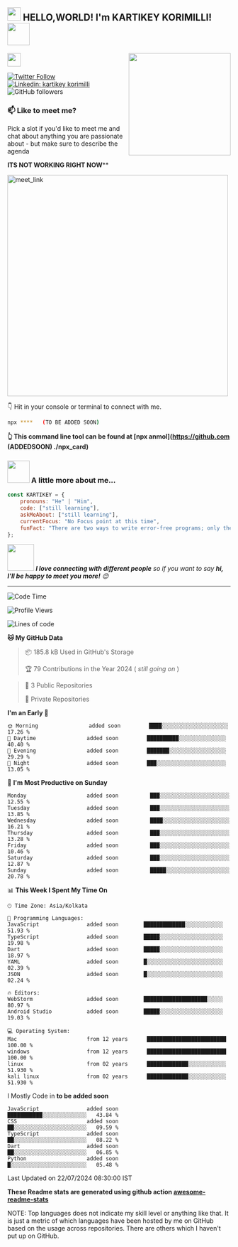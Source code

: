<h2><img src="https://emojis.slackmojis.com/emojis/images/1531849430/4246/blob-sunglasses.gif?1531849430" width="30"/> HELLO,WORLD!    I'm KARTIKEY KORIMILLI! <img src="https://media.giphy.com/media/12oufCB0MyZ1Go/giphy.gif" width="50"></h2>
<img align='right' src="https://media.giphy.com/media/M9gbBd9nbDrOTu1Mqx/giphy.gif" width="230">

</a><img src="https://media.giphy.com/media/WUlplcMpOCEmTGBtBW/giphy.gif" width="30"> 
</em></p>

[![Twitter Follow](https://img.shields.io/twitter/follow/kartikeyzzz?label=Follow)](https://twitter.com/intent/follow?screen_name=kartikeyzzz)
[![Linkedin: kartikey korimilli](https://img.shields.io/badge/-kartikeykorimilli-blue?style=flat-square&logo=Linkedin&logoColor=white&link=https://www.linkedin.com/in/kartikey-k-a6aa6a308/)](https://www.linkedin.com/in/kartikey-k-a6aa6a308/)
![GitHub followers](https://img.shields.io/github/followers/kartikey369-ind?label=Follow&style=social)

### 📫 Like to meet me?

Pick a slot if you'd like to meet me and chat about anything you are passionate about - but make sure to describe the agenda

******ITS NOT WORKING RIGHT NOW********

<a href="https://calendly.com/kartikeyzz/30min" target="_blank"><img width="498" alt="meet_link" src="https://user-images.githubusercontent.com/15426564/144297439-f530f383-e73e-41e0-9914-a9b7d3f432e5.png"></a>

👇 Hit in your console or terminal to connect with me.

```bash
npx ****   (TO BE ADDED SOON)
```
**👆 This command line tool can be found at [npx anmol](https://github.com (ADDEDSOON)   ./npx_card)**

### <img src="https://media.giphy.com/media/VgCDAzcKvsR6OM0uWg/giphy.gif" width="50"> A little more about me...  

```javascript
const KARTIKEY = {
    pronouns: "He" | "Him",
    code: ["still learning"],
    askMeAbout: ["still learning"],
    currentFocus: "No Focus point at this time",
    funFact: "There are two ways to write error-free programs; only the third one works"
};
```

<img src="https://media.giphy.com/media/LnQjpWaON8nhr21vNW/giphy.gif" width="60"> <em><b>I love connecting with different people</b> so if you want to say <b>hi, I'll be happy to meet you more!</b> 😊</em>

---
<!--START_SECTION:waka-->
![Code Time](http://img.shields.io/badge/Code%20Time-2%2C94%20hrs%2038%20mins-blue)

![Profile Views](http://img.shields.io/badge/Profile%20Views-132-blue)

![Lines of code](https://img.shields.io/badge/From%20Hello%20World%20I%27ve%20Written-4%20lakh%20lines%20of%20code-blue)

**🐱 My GitHub Data** 

> 📦 185.8 kB Used in GitHub's Storage 
 > 
> 🏆 79 Contributions in the Year 2024 ( *still going on* )
 
> 📜 3 Public Repositories 
 > 
> 🔑  Private Repositories 
 > 
**I'm an Early 🐤** 

```text
🌞 Morning                added soon         ████░░░░░░░░░░░░░░░░░░░░░   17.26 % 
🌆 Daytime                added soon         ██████████░░░░░░░░░░░░░░░   40.40 % 
🌃 Evening                added soon         ███████░░░░░░░░░░░░░░░░░░   29.29 % 
🌙 Night                  added soon         ███░░░░░░░░░░░░░░░░░░░░░░   13.05 % 
```
📅 **I'm Most Productive on Sunday** 

```text
Monday                   added soon          ███░░░░░░░░░░░░░░░░░░░░░░   12.55 % 
Tuesday                  added soon          ███░░░░░░░░░░░░░░░░░░░░░░   13.85 % 
Wednesday                added soon          ████░░░░░░░░░░░░░░░░░░░░░   16.21 % 
Thursday                 added soon          ███░░░░░░░░░░░░░░░░░░░░░░   13.28 % 
Friday                   added soon          ███░░░░░░░░░░░░░░░░░░░░░░   10.46 % 
Saturday                 added soon          ███░░░░░░░░░░░░░░░░░░░░░░   12.87 % 
Sunday                   added soon          █████░░░░░░░░░░░░░░░░░░░░   20.78 % 
```


📊 **This Week I Spent My Time On** 

```text
🕑︎ Time Zone: Asia/Kolkata

💬 Programming Languages: 
JavaScript               added soon        █████████████░░░░░░░░░░░░   51.93 % 
TypeScript               added soon        █████░░░░░░░░░░░░░░░░░░░░   19.98 % 
Dart                     added soon        █████░░░░░░░░░░░░░░░░░░░░   18.97 % 
YAML                     added soon        █░░░░░░░░░░░░░░░░░░░░░░░░   02.39 % 
JSON                     added soon        █░░░░░░░░░░░░░░░░░░░░░░░░   02.24 % 

🔥 Editors: 
WebStorm                 added soon        ████████████████████░░░░░   80.97 % 
Android Studio           added soon        █████░░░░░░░░░░░░░░░░░░░░   19.03 % 

💻 Operating System: 
Mac                      from 12 years      █████████████████████████   100.00 %
windows                  from 12 years      █████████████████████████   100.00 %
linux                    from 02 years      █████████████░░░░░░░░░░░░   51.930 %
kali linux               from 02 years      █████████████░░░░░░░░░░░░   51.930 %
```

I Mostly Code in **to be added soon** 

```text
JavaScript               added soon            ███████████░░░░░░░░░░░░░░   43.84 % 
CSS                      added soon            ██░░░░░░░░░░░░░░░░░░░░░░░   09.59 % 
TypeScript               added soon            ██░░░░░░░░░░░░░░░░░░░░░░░   08.22 % 
Dart                     added soon            ██░░░░░░░░░░░░░░░░░░░░░░░   06.85 % 
Python                   added soon            █░░░░░░░░░░░░░░░░░░░░░░░░   05.48 % 
```




 Last Updated on 22/07/2024 08:30:00 IST
<!--END_SECTION:waka-->

**These Readme stats are generated using github action [awesome-readme-stats](https://github.com/anmol098/waka-readme-stats)**

NOTE: Top languages does not indicate my skill level or anything like that. It is just a metric of which languages have been hosted by me on GitHub based on the usage across repositories. There are others which I haven't put up on GitHub.
